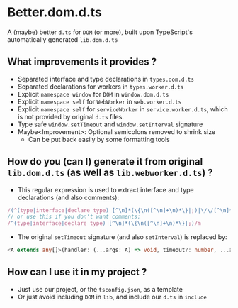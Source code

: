 # Better.dom.d.ts

A (maybe) better `d.ts` for `DOM` (or more),
built upon TypeScript's automatically generated `lib.dom.d.ts`

## What improvements it provides ?
* Separated interface and type declarations in `types.dom.d.ts`
* Separated declarations for workers in `types.worker.d.ts`
* Explicit `namespace window` for `DOM` in `window.dom.d.ts`
* Explicit `namespace self` for `WebWorker` in `web.worker.d.ts`
* Explicit `namespace self` for `serviceWorker` in `service.worker.d.ts`, which is not provided by original `d.ts` files.
* Type safe `window.setTimeout` and `window.setInterval` signature
* Maybe\<Improvement>: Optional semicolons removed to shrink size
    * Can be put back easily by some formatting tools

## How do you (can I) generate it from original `lib.dom.d.ts` (as well as `lib.webworker.d.ts`) ?
* This regular expression is used to extract interface and type declarations (and also comments):
```ts
/(^(type|interface|declare type) [^\n]*(\{\n([^\n]+\n)*\}|;)|\/\/[^\n]*|\/\*.*?\*\/)/m
// or use this if you don't want comments:
/^(type|interface|declare type) [^\n]*(\{\n([^\n]+\n)*\}|;)/m
```
* The original `setTimeout` signature (and also `setInterval`) is replaced by:
```ts
<A extends any[]>(handler: (...args: A) => void, timeout?: number, ...arguments: A): number;
```

## How can I use it in my project ?

* Just use our project, or the `tsconfig.json`, as a template
* Or just avoid including `DOM` in `lib`, and include our `d.ts` in `include`
